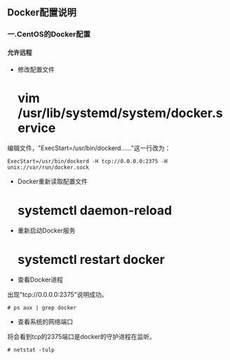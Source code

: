 ## Docker配置说明
### 一.CentOS的Docker配置
#### 允许远程

- 修改配置文件

	# vim /usr/lib/systemd/system/docker.service

编辑文件，"ExecStart=/usr/bin/dockerd……"这一行改为：

	ExecStart=/usr/bin/dockerd -H tcp://0.0.0.0:2375 -H unix://var/run/docker.sock
	
- Docker重新读取配置文件

	# systemctl daemon-reload
	
- 重新启动Docker服务

	# systemctl restart docker
	
- 查看Docker进程

出现"tcp://0.0.0.0:2375"说明成功。

	# ps aux | grep docker
	
- 查看系统的网络端口

将会看到tcp的2375端口是docker的守护进程在监听。
	
	# netstat -tulp
